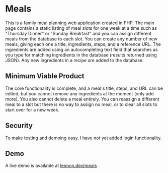 # Meals

This is a family meal planning web application created in PHP. The main page contains a static listing of meal slots for one week at a time such as "Thursday Dinner" or "Sunday Breakfast" and you can assign different meals from the database to each slot. You can create any number of new meals, giving each one a title, ingredients, steps, and a reference URL. The ingredients are added using an autocompleting text field that searches as you type for matching ingredients in the database (results returned using JSON). Any new ingredients in a recipe are added to the database.

## Minimum Viable Product

The core functionality is complete, and a meal's title, steps, and URL can be edited, but you cannot remove any ingredients at the moment (only add more). You also cannot delete a meal entirely. You can reassign a different meal to a slot but there is no way to assign no meal, or to clear all slots to start over for a new week.

## Security

To make testing and demoing easy, I have not yet added login functionality.

## Demo

A live demo is available at [lennon.dev/meals](https://lennon.dev/meals)
